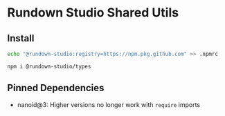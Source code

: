 # Rundown Studio Shared Utils

## Install

```sh
echo "@rundown-studio:registry=https://npm.pkg.github.com" >> .npmrc

npm i @rundown-studio/types
```

## Pinned Dependencies

- nanoid@3: Higher versions no longer work with `require` imports
